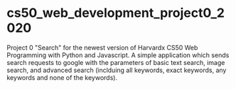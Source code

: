 # cs50_web_development_project0_2020
Project 0 "Search" for the newest version of Harvardx CS50 Web Programming with Python and Javascript. A simple application which sends search requests to google with the parameters of basic text search, image search, and advanced search (inclduing all keywords, exact keywords, any keywords and none of the keywords).
